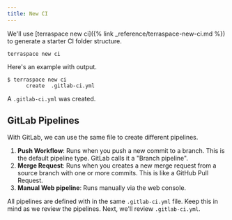 ```yaml
---
title: New CI
---
```


We'll use [terraspace new ci]({% link _reference/terraspace-new-ci.md %}) to generate a starter CI folder structure.

    terraspace new ci

Here's an example with output.

    $ terraspace new ci
          create  .gitlab-ci.yml

A `.gitlab-ci.yml` was created.

## GitLab Pipelines

With GitLab, we can use the same file to create different pipelines.

1. **Push Workflow**: Runs when you push a new commit to a branch. This is the default pipeline type. GitLab calls it a "Branch pipeline".
2. **Merge Request**: Runs when you creates a new merge request from a source branch with one or more commits. This is like a GitHub Pull Request.
3. **Manual Web pipeline**: Runs manually via the web console.

All pipelines are defined with in the same `.gitlab-ci.yml` file. Keep this in mind as we review the pipelines. Next, we'll review `.gitlab-ci.yml`.
